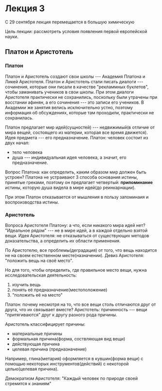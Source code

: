 # Лекция 3

С 29 сентября лекция перемещается в большую химическую

Цель лекции: рассмотреть условия появления первой европейской науки.

## Платон и Аристотель

### Платон

Платон и Аристотель создают свои школы --- Академия Платона и Ликей Аристотеля.
Платон и Аристотель стали писать диалоги --- сочинения, которые они писали в качестве "рекламмных буклетов", чтобы заманивать
учеников в свои школы. При этом диалоги Аристотеля практически не сохранились, поскольку были утрачены при восстании афинян, а его
сочинения --- это записи его учеников. В Академии же занятия велись исключительно устно, поэтому информация об обсуждениях,
которые там проходили, практически не сохранилась.

Платон предлагает мир идей(сущностей) --- недвижимый(в отличие от мира вещей, состоящего из материи, которая все время движется).
Идея предмета --- его предназначение.
Платон: человек состоит из двух начал:

- тело человека
- душа --- индивидуальная идея человека, а значит, его предназначение. 

Вопрос Платона: как определить, каким образом мир должен быть устроен? Платона не устраивают 3 способа основания истины, принятые греками,
поэтому он предлагает четвертый: __припоминание__ истины, которую душа видела в мире идей(до реинкарнации).

При этом Платон отказывается от мышления в пользу запоминаия и воспроизводства истины.

### Аристотель

Вопроса Аристотеля Платону: а что, если никакого мира идей нет? "Идеальное рядом" --- не в мире идей, а в каждой отдельно взятой вещи.
Идея Аристотеля: не отказываться от существующих методов доказательства, а определить их области применения.

По Аристотелю, все проблемы(деградация) от того, что вещь находится не на своем естественном месте(назначении).
Девиз Аристотеля: "положить вещь на своё место".

Но для того, чтобы определить, где правильное место вещи, нужна исследовательская деятельность:
1. изучить вещь
2. понять её предназначение(местоположение)
3. "положить её на место"

Платон: почему несмотря на то, что все вещи столь отличаются друг от друга, что их связывает вместе?
Аристотель: причинность --- вещи "притягиваются" друг к другу разного рода причины.

Аристотель классифицирует причины:

- материальные причины
- формальная причина(форма, соствляющая вид вещи)
- действующая причина
- целевая причина (предназначение)

Например, глина(метария) оформляется в кувшин(форма вещи) с помощью некоторых инструментов(действий) с некоторой целью(целевая причина).

Демократизм Аристотеля: "Каждый человек по природе своей стремится к знаниям"